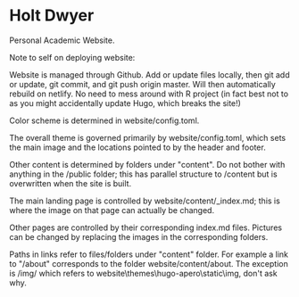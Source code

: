 # Holt Dwyer
Personal Academic Website. 

Note to self on deploying website:

Website is managed through Github. Add or update files locally, then git add or update, git commit, and git push origin master. Will then automatically rebuild on netlify. No need to mess around with R project (in fact best not to as you might accidentally update Hugo, which breaks the site!)

Color scheme is determined in website/config.toml.

The overall theme is governed primarily by website/config.toml, which sets the main image and the locations pointed to by the header and footer. 

Other content is determined by folders under "content". Do not bother with anything in the /public folder; this has parallel structure to /content but is overwritten when the site is built.

The main landing page is controlled by website/content/\_index.md; this is where the image on that page can actually be changed.

Other pages are controlled by their corresponding index.md files. Pictures can be changed by replacing the images in the corresponding folders.

Paths in links refer to files/folders under "content" folder. For example a link to "/about" corresponds to the folder website/content/about. The exception is /img/ which refers to website\themes\hugo-apero\static\img, don't ask why.






